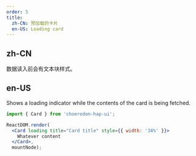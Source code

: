 ```yaml
---
order: 5
title:
  zh-CN: 预加载的卡片
  en-US: Loading card
---
```


## zh-CN

数据读入前会有文本块样式。

## en-US

Shows a loading indicator while the contents of the card is being fetched.

````jsx
import { Card } from 'choerodon-hap-ui';

ReactDOM.render(
  <Card loading title="Card title" style={{ width: '34%' }}>
    Whatever content
  </Card>,
  mountNode);
````
